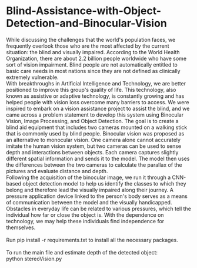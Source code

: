 # Blind-Assistance-with-Object-Detection-and-Binocular-Vision

While discussing the challenges that the world's population faces, we frequently overlook those who are the most affected by the current situation: the blind and visually impaired. According to the World Health Organization, there are about 2.2 billion people worldwide who have some sort of vision impairment. Blind people are not automatically entitled to basic care needs in most nations since they are not defined as clinically extremely vulnerable.<br />
With breakthroughs in Artificial Intelligence and Technology, we are better positioned to improve this group's quality of life. This technology, also known as assistive or adaptive technology, is constantly growing and has helped people with vision loss overcome many barriers to access.
We were inspired to embark on a vision assistance project to assist the blind, and we came across a problem statement to develop this system using Binocular Vision, Image Processing, and Object Detection. The goal is to create a blind aid equipment that includes two cameras mounted on a walking stick that is commonly used by blind people. Binocular vision was proposed as an alternative to monocular vision. One camera alone cannot accurately imitate the human vision system, but two cameras can be used to sense depth and interactions between objects. Each camera captures slightly different spatial information and sends it to the model. The model then uses the differences between the two cameras to calculate the parallax of the pictures and evaluate distance and depth.<br />
Following the acquisition of the binocular image, we run it through a CNN-based object detection model to help us identify the classes to which they belong and therefore lead the visually impaired along their journey. A pressure application device linked to the person's body serves as a means of communication between the model and the visually handicapped. Obstacles in everyday life can be related to various pressures, which tell the individual how far or close the object is. With the dependence on technology, we may help these individuals find independence for themselves.
<br />
<br />
Run pip install -r requirements.txt to install all the necessary packages.
<br />
<br />
To run the main file and estimate depth of the detected object:<br />
python stereoVision.py
